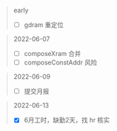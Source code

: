 > early
> - [ ] gdram 重定位

> 2022-06-07
> - [ ] composeXram 合并
> - [ ] composeConstAddr 风险

> 2022-06-09
> - [ ] 提交月报

> 2022-06-13
> - [x] 6月工时，缺勤2天，找 hr 核实
